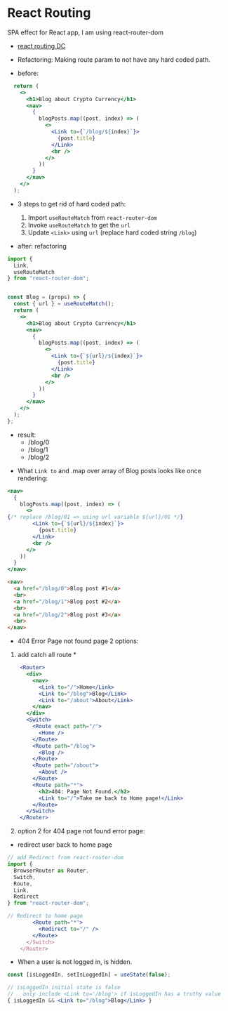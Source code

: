 # React Routing

SPA effect for React app, I am using react-router-dom

* [react routing DC](https://learn.digitalcrafts.com/flex/lessons/full-stack-frameworks/react-router/#overview)

* Refactoring: Making route param to not have any hard coded path.

- before:
```jsx
  return (
    <>
      <h1>Blog about Crypto Currency</h1>
      <nav>
        {
          blogPosts.map((post, index) => (
            <>
              <Link to={`/blog/${index}`}>
                {post.title}
              </Link>
              <br />
            </>
          ))
        }
      </nav>
    </>
  );
```
- 3 steps to get rid of hard coded path:
  1. Import `useRouteMatch` from `react-router-dom`
  2. Invoke `useRouteMatch` to get the `url`
  3. Update `<Link>` using `url` (replace hard coded string `/blog`)

- after: refactoring

```jsx
import {
  Link,
  useRouteMatch
} from "react-router-dom";


const Blog = (props) => {
  const { url } = useRouteMatch();
  return (
    <>
      <h1>Blog about Crypto Currency</h1>
      <nav>
        {
          blogPosts.map((post, index) => (
            <>
              <Link to={`${url}/${index}`}>
                {post.title}
              </Link>
              <br />
            </>
          ))
        }
      </nav>
    </>
  );
};

```

* result: 
  - /blog/0
  - /blog/1
  - /blog/2


- What `Link to` and .map over array of Blog posts looks like once rendering:
```jsx
<nav>
  {
    blogPosts.map((post, index) => (
      <>
{/* replace /blog/01 => using url variable ${url}/01 */}
        <Link to={`${url}/${index}`}>
          {post.title}
        </Link>
        <br />
      </>
    ))
  }
</nav>
```

```html
<nav>
  <a href="/blog/0">Blog post #1</a>
  <br>
  <a href="/blog/1">Blog post #2</a>
  <br>
  <a href="/blog/2">Blog post #3</a>
  <br>
</nav>
```

- 404 Error Page not found page 2 options:
1) add catch all route *
```jsx
    <Router>
      <div>
        <nav>
          <Link to="/">Home</Link>
          <Link to="/blog">Blog</Link>
          <Link to="/about">About</Link>
        </nav>
      </div>
      <Switch>
        <Route exact path="/">
          <Home />
        </Route>
        <Route path="/blog">
          <Blog />
        </Route>
        <Route path="/about">
          <About />
        </Route>
        <Route path="*">
          <h2>404: Page Not Found.</h2>
          <Link to="/">Take me back to Home page!</Link>
        </Route>
      </Switch>
    </Router>
```

2) option 2 for 404 page not found error page:

* redirect user back to home page

```jsx
// add Redirect from react-router-dom
import { 
  BrowserRouter as Router, 
  Switch, 
  Route,
  Link,
  Redirect
} from "react-router-dom";

// Redirect to home page
        <Route path="*">
          <Redirect to="/" />
        </Route>
      </Switch>
    </Router>
```

- When a user is not logged in, <Link to='/blog'> is hidden.

```jsx
const [isLoggedIn, setIsLoggedIn] = useState(false);

// isLoggedIn initial state is false 
//   only include <Link to='/blog'> if isLoggedIn has a truthy value
{ isLoggedIn && <Link to="/blog">Blog</Link> }
```